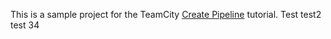 This is a sample project for the TeamCity [Create Pipeline](https://www.jetbrains.com/help/teamcity/create-pipeline.html) tutorial.
Test
test2
test 34
